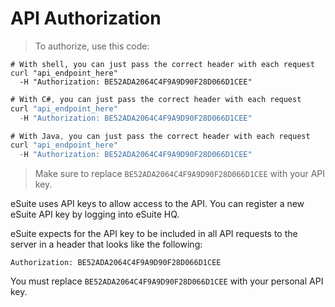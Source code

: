 # API Authorization

> To authorize, use this code:

```shell
# With shell, you can just pass the correct header with each request
curl "api_endpoint_here"
  -H "Authorization: BE52ADA2064C4F9A9D90F28D066D1CEE"
```

```csharp
# With C#, you can just pass the correct header with each request
curl "api_endpoint_here"
  -H "Authorization: BE52ADA2064C4F9A9D90F28D066D1CEE"
```

```java
# With Java, you can just pass the correct header with each request
curl "api_endpoint_here"
  -H "Authorization: BE52ADA2064C4F9A9D90F28D066D1CEE"
```


> Make sure to replace `BE52ADA2064C4F9A9D90F28D066D1CEE` with your API key.

eSuite uses API keys to allow access to the API. You can register a new eSuite API key by logging into eSuite HQ.

eSuite expects for the API key to be included in all API requests to the server in a header that looks like the following:

`Authorization: BE52ADA2064C4F9A9D90F28D066D1CEE`

<aside class="notice">
You must replace <code>BE52ADA2064C4F9A9D90F28D066D1CEE</code> with your personal API key.
</aside>